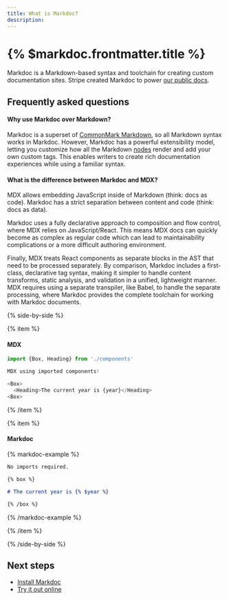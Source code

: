 ```yaml
---
title: What is Markdoc?
description:
---
```


# {% $markdoc.frontmatter.title %}

Markdoc is a Markdown-based syntax and toolchain for creating custom documentation sites. Stripe created Markdoc to power [our public docs](http://stripe.com/docs).

## Frequently asked questions

#### Why use Markdoc over Markdown?

Markdoc is a superset of [CommonMark Markdown](https://commonmark.org/), so all Markdown syntax works in Markdoc. However, Markdoc has a powerful extensibility model, letting you customize how all the Markdown [nodes](/docs/nodes) render and add your own custom tags. This enables writers to create rich documentation experiences while using a familiar syntax.

#### What is the difference between Markdoc and MDX?

MDX allows embedding JavaScript inside of Markdown (think: docs as code). Markdoc has a strict separation between content and code (think: docs as data).

Markdoc uses a fully declarative approach to composition and flow control, where MDX relies on JavaScript/React. This means MDX docs can quickly become as complex as regular code which can lead to maintainability complications or a more difficult authoring environment.

Finally, MDX treats React components as separate blocks in the AST that need to be processed separately. By comparison, Markdoc includes a first-class, declarative tag syntax, making it simpler to handle content transforms, static analysis, and validation in a unified, lightweight manner. MDX requires using a separate transpiler, like Babel, to handle the separate processing, where Markdoc provides the complete toolchain for working with Markdoc documents.

{% side-by-side %}

{% item %}

#### MDX

```js
import {Box, Heading} from './components'

MDX using imported components!

<Box>
  <Heading>The current year is {year}</Heading>
<Box>
```

{% /item %}

{% item %}

#### Markdoc

{% markdoc-example %}

```md
No imports required.

{% box %}

# The current year is {% $year %}

{% /box %}
```

{% /markdoc-example %}

{% /item %}

{% /side-by-side %}

## Next steps

- [Install Markdoc](/docs/getting-started)
- [Try it out online](/sandbox)
